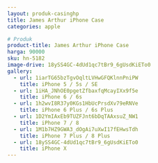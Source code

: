 ```yaml
---
layout: produk-casinghp
title: James Arthur iPhone Case
categories: apple

# Produk
product-title: James Arthur iPhone Case
harga: 90000
sku: hn-5182
image-drive: 18ySS4GC-4dUd1qc7tBr9_6gUsdKiETo0
gallery:
  - url: 1iarTG65bzTgvOqltLVHwGFQKlnnPniPW
    title: iPhone 5 / 5s / SE
  - url: 1iHA_JNhOE0pgetZfbaxfqMcayIXx9f5e
    title: iPhone 6 / 6s
  - url: 1h2wvI8R37y0KGs1HbUcPrsdXv79eRNVe
    title: iPhone 6 Plus / 6s Plus
  - url: 1D2YmIAxEb9TUZFJnt6bDqTAAxsuZ_NW1
    title: iPhone 7 / 8
  - url: 1M1b7HZ9GWA3_dOgAi7uXwI17fEHwsTdh
    title: iPhone 7 Plus / 8 Plus
  - url: 18ySS4GC-4dUd1qc7tBr9_6gUsdKiETo0
    title: iPhone X
---
```


